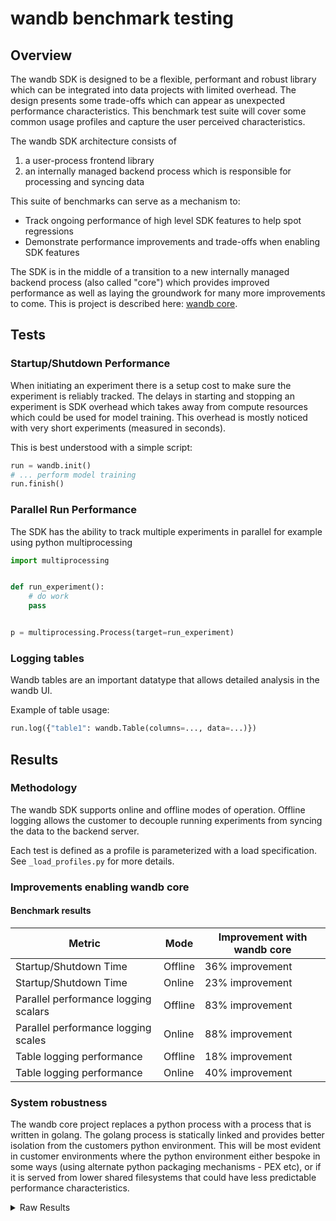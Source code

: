 # wandb benchmark testing

## Overview

The wandb SDK is designed to be a flexible, performant and robust library which can be integrated into data projects with limited overhead.  The design presents some trade-offs which can appear as unexpected performance characteristics.   This benchmark test suite will cover some common usage profiles and capture the user perceived characteristics.

The wandb SDK architecture consists of
1) a user-process frontend library
2) an internally managed backend process which is responsible for processing and syncing data

This suite of benchmarks can serve as a mechanism to:
- Track ongoing performance of high level SDK features to help spot regressions
- Demonstrate performance improvements and trade-offs when enabling SDK features

The SDK is in the middle of a transition to a new internally managed backend process (also called "core") which provides improved performance as well as laying the groundwork for many more improvements to come.   This is project is described here:
[wandb core](https://github.com/wandb/wandb/blob/main/core/README.md).

## Tests

### Startup/Shutdown Performance

When initiating an experiment there is a setup cost to make sure the experiment is reliably tracked.  The delays in starting and stopping an experiment is SDK overhead which takes away from compute resources which could be used for model training.  This overhead is mostly noticed with very short experiments (measured in seconds).

This is best understood with a simple script:
```python
run = wandb.init()
# ... perform model training
run.finish()
```

### Parallel Run Performance

The SDK has the ability to track multiple experiments in parallel for example using python multiprocessing

```python
import multiprocessing


def run_experiment():
    # do work
    pass


p = multiprocessing.Process(target=run_experiment)
```

### Logging tables

Wandb tables are an important datatype that allows detailed analysis in the wandb UI.

Example of table usage:

```python
run.log({"table1": wandb.Table(columns=..., data=...)})
```

## Results

### Methodology

The wandb SDK supports online and offline modes of operation.  Offline logging allows the customer
to decouple running experiments from syncing the data to the backend server.

Each test is defined as a profile is parameterized with a load specification.  See `_load_profiles.py` for more details.

### Improvements enabling wandb core

#### Benchmark results

| Metric | Mode | Improvement with wandb core |
| --- | --- | --- |
| Startup/Shutdown Time | Offline | 36% improvement |
| Startup/Shutdown Time | Online | 23% improvement |
| Parallel performance logging scalars | Offline | 83% improvement |
| Parallel performance logging scales | Online | 88% improvement |
| Table logging performance | Offline | 18% improvement |
| Table logging performance | Online | 40% improvement |

### System robustness

The wandb core project replaces a python process with a process that is written in golang.  The golang
process is statically linked and provides better isolation from the customers python environment.  This will
be most evident in customer environments where the python environment either bespoke in some ways (using alternate python packaging mechanisms - PEX etc), or if it is served from lower shared filesystems that could have less predictable performance characteristics.

<details>
<summary>Raw Results</summary>

```bash
for p in v1-empty v1-scalars v1-tables; do
  ./bench.py --test_profile "$p"
done
```

results.csv:
```
v1-2024-04-11-0,,v1-empty,"mode=offline,core=false",,,,,time_load,1.9792468547821045
v1-2024-04-11-0,,v1-empty,"mode=offline,core=true",,,,,time_load,1.5073113441467285
v1-2024-04-11-0,,v1-empty,"mode=online,core=false",,,,,time_load,2.9091131687164307
v1-2024-04-11-0,,v1-empty,"mode=online,core=true",,,,,time_load,1.8496718406677246
v1-2024-04-11-0,,v1-scalars,"mode=offline,core=false",,,,,time_load,10.043172836303711
v1-2024-04-11-0,,v1-scalars,"mode=offline,core=true",,,,,time_load,1.6653656959533691
v1-2024-04-11-0,,v1-scalars,"mode=online,core=false",,,,,time_load,16.66104531288147
v1-2024-04-11-0,,v1-scalars,"mode=online,core=true",,,,,time_load,1.9638187885284424
v1-2024-04-11-0,,v1-tables,"mode=offline,core=false",,,,,time_load,4.849104166030884
v1-2024-04-11-0,,v1-tables,"mode=offline,core=true",,,,,time_load,3.985367774963379
v1-2024-04-11-0,,v1-tables,"mode=online,core=false",,,,,time_load,26.990600109100342
v1-2024-04-11-0,,v1-tables,"mode=online,core=true",,,,,time_load,16.211838960647583
```
</details>
